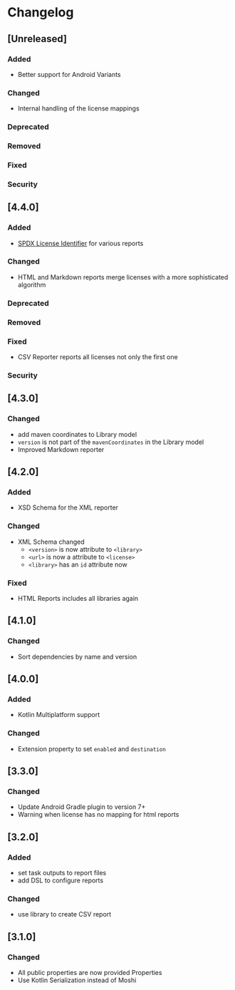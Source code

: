 # Changelog

## [Unreleased]
### Added
- Better support for Android Variants

### Changed
- Internal handling of the license mappings

### Deprecated

### Removed

### Fixed

### Security

## [4.4.0]
### Added
- [SPDX License Identifier](https://spdx.org/licenses/) for various reports

### Changed
- HTML and Markdown reports merge licenses with a more sophisticated algorithm

### Deprecated

### Removed

### Fixed
- CSV Reporter reports all licenses not only the first one

### Security

## [4.3.0]
### Changed
- add maven coordinates to Library model
- `version` is not part of the `mavenCoordinates` in the Library model
- Improved Markdown reporter

## [4.2.0]
### Added
- XSD Schema for the XML reporter

### Changed
- XML Schema changed
  - `<version>` is now attribute to `<library>`
  - `<url>` is now a attribute to `<license>`
  - `<library>` has an `id` attribute now

### Fixed
- HTML Reports includes all libraries again

## [4.1.0]
### Changed
- Sort dependencies by name and version

## [4.0.0]
### Added
- Kotlin Multiplatform support

### Changed
- Extension property to set `enabled` and `destination`

## [3.3.0]
### Changed
- Update Android Gradle plugin to version 7+
- Warning when license has no mapping for html reports

## [3.2.0]
### Added
- set task outputs to report files
- add DSL to configure reports

### Changed
- use library to create CSV report

## [3.1.0]
### Changed
- All public properties are now provided Properties
- Use Kotlin Serialization instead of Moshi
